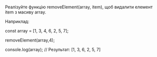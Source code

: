Реалізуйте функцію removeElement(array, item), щоб видалити елемент item з масиву array.

Наприклад:

const array = [1, 3, 4, 6, 2, 5, 7];

removeElement(array,4);

console.log(array); // Результат: [1, 3, 6, 2, 5, 7]
